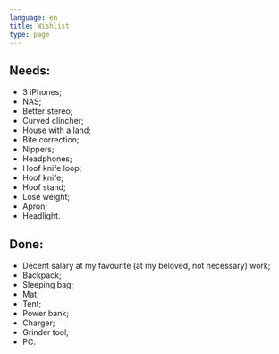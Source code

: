 ```yaml
---
language: en
title: Wishlist
type: page
---
```


## Needs:

- 3 iPhones;
- NAS;
- Better stereo;
- Curved clincher;
- House with a land;
- Bite correction;
- Nippers;
- Headphones;
- Hoof knife loop;
- Hoof knife;
- Hoof stand;
- Lose weight;
- Apron;
- Headlight.

## Done:

- Decent salary at my favourite (at my beloved, not necessary) work;
- Backpack;
- Sleeping bag;
- Mat;
- Tent;
- Power bank;
- Charger;
- Grinder tool;
- PC.
